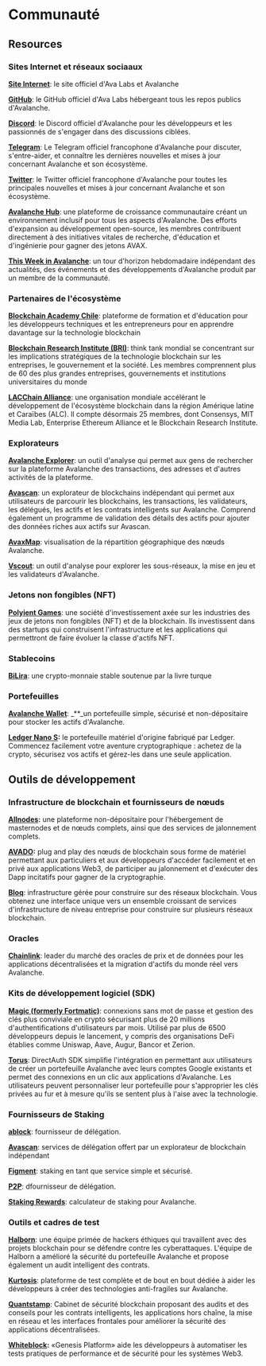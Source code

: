 # Communauté

## Resources

### Sites Internet et réseaux sociaaux

[**Site Internet**](https://fr.avalabs.org/): le site officiel d'Ava Labs et Avalanche

[**GitHub**](https://github.com/ava-labs): le GitHub officiel d'Ava Labs hébergeant tous les repos publics d'Avalanche.

[**Discord**](https://chat.avax.network): le Discord officiel d'Avalanche pour les développeurs et les passionnés de s'engager dans des discussions ciblées.

[**Telegram**](https://t.me/Avalanche_fr): Le Telegram officiel francophone d'Avalanche pour discuter, s'entre-aider, et connaître les dernières nouvelles et mises à jour concernant Avalanche et son écosystème.

[**Twitter**](https://twitter.com/avalanche_fr): le Twitter officiel francophone d'Avalanche pour toutes les principales nouvelles et mises à jour concernant Avalanche et son écosystème.

[**Avalanche Hub**](https://community.avax.network/accounts/login/?next=/): une plateforme de croissance communautaire créant un environnement inclusif pour tous les aspects d'Avalanche. Des efforts d'expansion au développement open-source, les membres contribuent directement à des initiatives vitales de recherche, d'éducation et d'ingénierie pour gagner des jetons AVAX.

[**This Week in Avalanche**](https://weavax.substack.com/): un tour d'horizon hebdomadaire indépendant des actualités, des événements et des développements d'Avalanche produit par un membre de la communauté.

### Partenaires de l'écosystème

[**Blockchain Academy Chile**](https://www.blockchainacademy.cl/): plateforme de formation et d'éducation pour les développeurs techniques et les entrepreneurs pour en apprendre davantage sur la technologie blockchain

[**Blockchain Research Institute \(BRI\)**](https://www.blockchainresearchinstitute.org/): think tank mondial se concentrant sur les implications stratégiques de la technologie blockchain sur les entreprises, le gouvernement et la société. Les membres comprennent plus de 60 des plus grandes entreprises, gouvernements et institutions universitaires du monde

[**LACChain Alliance**](https://www.lacchain.net/home#/alliance): une organisation mondiale accélérant le développement de l'écosystème blockchain dans la région Amérique latine et Caraïbes \(ALC\). Il compte désormais 25 membres, dont Consensys, MIT Media Lab, Enterprise Ethereum Alliance et le Blockchain Research Institute.

### Explorateurs

[**Avalanche Explorer**](https://explorer.avax.network): un outil d'analyse qui permet aux gens de rechercher sur la plateforme Avalanche des transactions, des adresses et d'autres activités de la plateforme.

[**Avascan**](https://github.com/ava-labs/avalanche-docs/tree/89302c9e1b7c85aa15b75e5cabc5bb26ca861a68/apprendre/www.avascan.info): un explorateur de blockchains indépendant qui permet aux utilisateurs de parcourir les blockchains, les transactions, les validateurs, les délégués, les actifs et les contrats intelligents sur Avalanche. Comprend également un programme de validation des détails des actifs pour ajouter des données riches aux actifs sur Avascan.

[**AvaxMap**](https://avaxmap.com/): visualisation de la répartition géographique des nœuds Avalanche.

[**Vscout**](https://vscout.io): un outil d'analyse pour explorer les sous-réseaux, la mise en jeu et les validateurs d'Avalanche.

### Jetons non fongibles \(NFT\)

[**Polyient Games**](https://www.polyient.games): une société d'investissement axée sur les industries des jeux de jetons non fongibles \(NFT\) et de la blockchain. Ils investissent dans des startups qui construisent l'infrastructure et les applications qui permettront de faire évoluer la classe d'actifs NFT.

### Stablecoins

[**BiLira**](https://www.bilira.co): une crypto-monnaie stable soutenue par la livre turque

### Portefeuilles

[**Avalanche Wallet**](https://wallet.avax.network): _\*\*_un portefeuille simple, sécurisé et non-dépositaire pour stocker les actifs d'Avalanche.

[**Ledger Nano S**](https://shop.ledger.com/products/ledger-nano-s)**:** le portefeuille matériel d'origine fabriqué par Ledger. Commencez facilement votre aventure cryptographique : achetez de la crypto, sécurisez vos actifs et gérez-les dans une seule application.

## Outils de développement

### Infrastructure de blockchain et fournisseurs de nœuds

[**Allnodes**](https://www.allnodes.com)**:** une plateforme non-dépositaire pour l'hébergement de masternodes et de nœuds complets, ainsi que des services de jalonnement complets.

[**AVADO**](https://ava.do/)**:** plug and play des nœuds de blockchain sous forme de matériel permettant aux particuliers et aux développeurs d'accéder facilement et en privé aux applications Web3, de participer au jalonnement et d'exécuter des Dapp incitatifs pour gagner de la cryptographie.

[**Bloq**](https://www.bloq.com): infrastructure gérée pour construire sur des réseaux blockchain. Vous obtenez une interface unique vers un ensemble croissant de services d'infrastructure de niveau entreprise pour construire sur plusieurs réseaux blockchain.

### Oracles

[**Chainlink**](https://chain.link/): leader du marché des oracles de prix et de données pour les applications décentralisées et la migration d'actifs du monde réel vers Avalanche.

### Kits de développement logiciel \(SDK\)

[**Magic \(formerly Fortmatic\)**](https://magic.link/): connexions sans mot de passe et gestion des clés plus conviviale en crypto sécurisant plus de 20 millions d'authentifications d'utilisateurs par mois. Utilisé par plus de 6500 développeurs depuis le lancement, y compris des organisations DeFi établies comme Uniswap, Aave, Augur, Bancor et Zerion.

[**Torus**](https://tor.us/): DirectAuth SDK simplifie l'intégration en permettant aux utilisateurs de créer un portefeuille Avalanche avec leurs comptes Google existants et permet des connexions en un clic aux applications d'Avalanche. Les utilisateurs peuvent personnaliser leur portefeuille pour s'approprier les clés privées au fur et à mesure qu'ils se sentent plus à l'aise avec la technologie.

### Fournisseurs de Staking

[**ablock**](https://ablock.io/avalanche): fournisseur de délégation.

[**Avascan**](https://blog.avascan.info/2020-10-14-avascan-validators-october-2020.html): services de délégation offert par un explorateur de blockchain indépendant

[**Figment**](https://figment.io/): staking en tant que service simple et sécurisé.

[**P2P**](https://p2p.org/avalanche): dfournisseur de délégation.

[**Staking Rewards**](https://www.stakingrewards.com/earn/avalanche): calculateur de staking pour Avalanche.

### Outils et cadres de test

[**Halborn**](https://halborn.com/): une équipe primée de hackers éthiques qui travaillent avec des projets blockchain pour se défendre contre les cyberattaques. L'équipe de Halborn a amélioré la sécurité du portefeuille Avalanche et propose également un audit intelligent des contrats.

[**Kurtosis**](https://github.com/ava-labs/avalanche-docs/tree/89302c9e1b7c85aa15b75e5cabc5bb26ca861a68/apprendre/www.kurtosistech.com): plateforme de test complète et de bout en bout dédiée à aider les développeurs à créer des technologies anti-fragiles sur Avalanche.

[**Quantstamp**](https://quantstamp.com/): Cabinet de sécurité blockchain proposant des audits et des conseils pour les contrats intelligents, les applications hors chaîne, la mise en réseau et les interfaces frontales pour améliorer la sécurité des applications décentralisées.

[**Whiteblock**](https://whiteblock.io/)**:** «Genesis Platform» aide les développeurs à automatiser les tests pratiques de performance et de sécurité pour les systèmes Web3.

